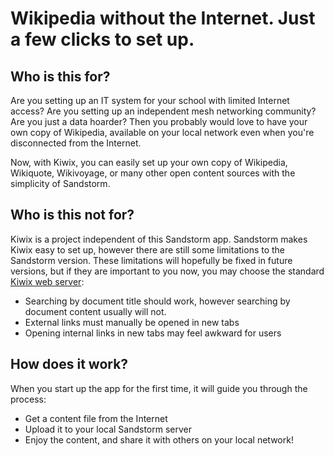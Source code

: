 # Wikipedia without the Internet. Just a few clicks to set up.

## Who is this for?

Are you setting up an IT system for your school with limited Internet access? Are you setting up an independent mesh networking community? Are you just a data hoarder? Then you probably would love to have your own copy of Wikipedia, available on your local network even when you're disconnected from the Internet.

Now, with Kiwix, you can easily set up your own copy of Wikipedia, Wikiquote, Wikivoyage, or many other open content sources with the simplicity of Sandstorm.

## Who is this not for?

Kiwix is a project independent of this Sandstorm app. Sandstorm makes Kiwix easy to set up, however there are still some limitations to the Sandstorm version. These limitations will hopefully be fixed in future versions, but if they are important to you now, you may choose the standard <a href="http://wiki.kiwix.org/wiki/Features#Web_server" target="_blank" rel="noopener noreferrer">Kiwix web server</a>:

* Searching by document title should work, however searching by document content usually will not.
* External links must manually be opened in new tabs
* Opening internal links in new tabs may feel awkward for users

## How does it work?

When you start up the app for the first time, it will guide you through the process:

* Get a content file from the Internet
* Upload it to your local Sandstorm server
* Enjoy the content, and share it with others on your local network!
